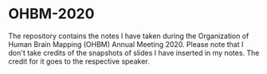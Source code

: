 # OHBM-2020
The repository contains the notes I have taken during the Organization of Human Brain Mapping (OHBM) Annual Meeting 2020.
Please note that I don't take credits of the snapshots of slides I have inserted in my notes. The credit for it goes to the respective speaker.